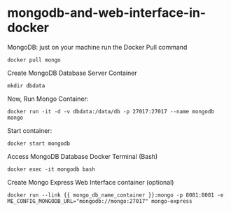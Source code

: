 # mongodb-and-web-interface-in-docker

MongoDB: just on your machine run the Docker Pull command

``` docker pull mongo ```

Create MongoDB Database Server Container

``` mkdir dbdata ```

Now, Run Mongo Container:

``` docker run -it -d -v dbdata:/data/db -p 27017:27017 --name mongodb mongo ```

Start container:

``` docker start mongodb ```

Access MongoDB Database Docker Terminal (Bash)


``` docker exec -it mongodb bash ```


Create Mongo Express Web Interface container (optional)

``` docker run --link {{ mongo_db_name_container }}:mongo -p 8081:8081 -e ME_CONFIG_MONGODB_URL="mongodb://mongo:27017" mongo-express ```

